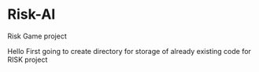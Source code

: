 # Risk-AI
Risk Game project

Hello First going to create directory for storage of already existing code for RISK project 
